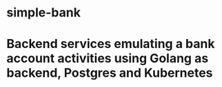 # simple-bank

# Backend services emulating a bank account activities using Golang as backend, Postgres and Kubernetes